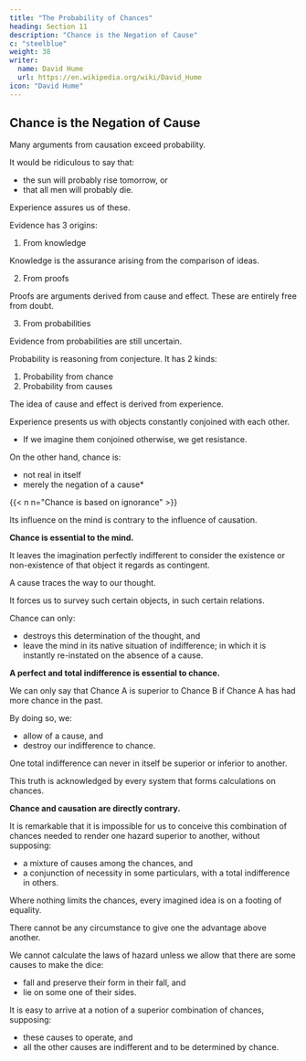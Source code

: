```yaml
---
title: "The Probability of Chances"
heading: Section 11
description: "Chance is the Negation of Cause"
c: "steelblue"
weight: 38
writer:
  name: David Hume
  url: https://en.wikipedia.org/wiki/David_Hume
icon: "David Hume"
---
```




## Chance is the Negation of Cause

<!-- To show the full force and evidence of this system, we must:
- view its consequences, and
- explain from the same principles some other species of reasoning derived from the same origin.

The following philosophers are obliged to comprehend all our arguments from causes or effects under the general term of probability:
- Those who have:
  - divided human reason into knowledge and probability, and
  - defined the reason to be that evidence which arises from the comparison of ideas.

Everyone is free to use his words in what sense he pleases. -->

Many arguments from causation exceed probability.

<!-- , and
- may be received as a superior kind of evidence. -->

It would be ridiculous to say that:
- the sun will probably rise tomorrow, or
- that all men will probably die.

Experience assures us of these. 

Evidence has 3 origins:

<!-- Let us categorize human reason into three kinds in order to preserve the meaning words and mark the several degrees of evidence. -->

1. From knowledge

Knowledge is the assurance arising from the comparison of ideas.

2. From proofs

Proofs are arguments derived from cause and effect. These are entirely free from doubt.

3. From probabilities

Evidence from probabilities are still uncertain.

Probability is reasoning from conjecture. It has 2 kinds:

1. Probability from chance
2. Probability from causes

The idea of cause and effect is derived from experience.

Experience presents us with objects constantly conjoined with each other.
- If we imagine them conjoined otherwise, we get resistance. 

<!-- It produces a habit of surveying them in that relation.

We cannot survey them in any other relation, without a sensible violence. -->

On the other hand, chance is:
- not real in itself
- merely the negation of a cause*

{{< n n="Chance is based on ignorance" >}}


Its influence on the mind is contrary to the influence of causation.

**Chance is essential to the mind.**

It leaves the imagination perfectly indifferent to consider the existence or non-existence of that object it regards as contingent.

A cause traces the way to our thought.

It forces us to survey such certain objects, in such certain relations.

Chance can only:
- destroys this determination of the thought, and
- leave the mind in its native situation of indifference; in which it is instantly re-instated on the absence of a cause.

**A perfect and total indifference is essential to chance.**

We can only say that Chance A is superior to Chance B if Chance A has had more chance in the past.

By doing so, we:
- allow of a cause, and
- destroy our indifference to chance.

One total indifference can never in itself be superior or inferior to another.

This truth is acknowledged by every system that forms calculations on chances.

**Chance and causation are directly contrary.**

It is remarkable that it is impossible for us to conceive this combination of chances needed to render one hazard superior to another, without supposing:
- a mixture of causes among the chances, and
- a conjunction of necessity in some particulars, with a total indifference in others.

Where nothing limits the chances, every imagined idea is on a footing of equality.

There cannot be any circumstance to give one the advantage above another.

We cannot calculate the laws of hazard unless we allow that there are some causes to make the dice:
- fall and preserve their form in their fall, and
- lie on some one of their sides.

It is easy to arrive at a notion of a superior combination of chances, supposing:
- these causes to operate, and
- all the other causes are indifferent and to be determined by chance.

